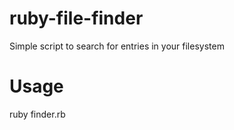# ruby-file-finder
Simple script to search for entries in your filesystem


# Usage

ruby finder.rb <path or file tio find>
